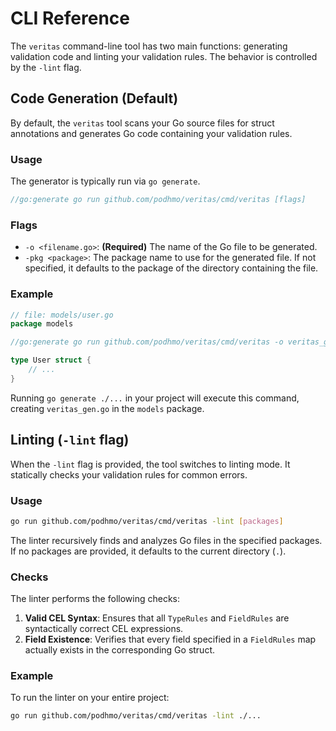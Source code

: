 # CLI Reference

The `veritas` command-line tool has two main functions: generating validation code and linting your validation rules. The behavior is controlled by the `-lint` flag.

## Code Generation (Default)

By default, the `veritas` tool scans your Go source files for struct annotations and generates Go code containing your validation rules.

### Usage

The generator is typically run via `go generate`.

```go
//go:generate go run github.com/podhmo/veritas/cmd/veritas [flags]
```

### Flags

-   `-o <filename.go>`: **(Required)** The name of the Go file to be generated.
-   `-pkg <package>`: The package name to use for the generated file. If not specified, it defaults to the package of the directory containing the file.

### Example

```go
// file: models/user.go
package models

//go:generate go run github.com/podhmo/veritas/cmd/veritas -o veritas_gen.go

type User struct {
    // ...
}
```

Running `go generate ./...` in your project will execute this command, creating `veritas_gen.go` in the `models` package.

## Linting (`-lint` flag)

When the `-lint` flag is provided, the tool switches to linting mode. It statically checks your validation rules for common errors.

### Usage

```bash
go run github.com/podhmo/veritas/cmd/veritas -lint [packages]
```

The linter recursively finds and analyzes Go files in the specified packages. If no packages are provided, it defaults to the current directory (`.`).

### Checks

The linter performs the following checks:

1.  **Valid CEL Syntax**: Ensures that all `TypeRules` and `FieldRules` are syntactically correct CEL expressions.
2.  **Field Existence**: Verifies that every field specified in a `FieldRules` map actually exists in the corresponding Go struct.

### Example

To run the linter on your entire project:

```bash
go run github.com/podhmo/veritas/cmd/veritas -lint ./...
```
